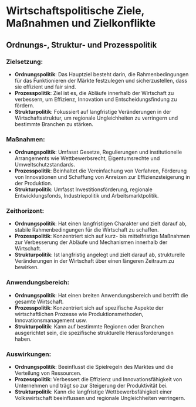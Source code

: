 # Wirtschaftspolitische Ziele, Maßnahmen und Zielkonflikte

## Ordnungs-, Struktur- und Prozesspolitik

### Zielsetzung:

- **Ordnungspolitik**: Das Hauptziel besteht darin, die Rahmenbedingungen für das Funktionieren der Märkte festzulegen und sicherzustellen, dass sie effizient und fair sind.
- **Prozesspolitik**: Ziel ist es, die Abläufe innerhalb der Wirtschaft zu verbessern, um Effizienz, Innovation und Entscheidungsfindung zu fördern.
- **Strukturpolitik**: Fokussiert auf langfristige Veränderungen in der Wirtschaftsstruktur, um regionale Ungleichheiten zu verringern und bestimmte Branchen zu stärken.

### Maßnahmen:

- **Ordnungspolitik**: Umfasst Gesetze, Regulierungen und institutionelle Arrangements wie Wettbewerbsrecht, Eigentumsrechte und Umweltschutzstandards.
- **Prozesspolitik**: Beinhaltet die Vereinfachung von Verfahren, Förderung von Innovationen und Schaffung von Anreizen zur Effizienzsteigerung in der Produktion.
- **Strukturpolitik**: Umfasst Investitionsförderung, regionale Entwicklungsfonds, Industriepolitik und Arbeitsmarktpolitik.

### Zeithorizont:

- **Ordnungspolitik**: Hat einen langfristigen Charakter und zielt darauf ab, stabile Rahmenbedingungen für die Wirtschaft zu schaffen.
- **Prozesspolitik**: Konzentriert sich auf kurz- bis mittelfristige Maßnahmen zur Verbesserung der Abläufe und Mechanismen innerhalb der Wirtschaft.
- **Strukturpolitik**: Ist langfristig angelegt und zielt darauf ab, strukturelle Veränderungen in der Wirtschaft über einen längeren Zeitraum zu bewirken.

### Anwendungsbereich:

- **Ordnungspolitik**: Hat einen breiten Anwendungsbereich und betrifft die gesamte Wirtschaft.
- **Prozesspolitik**: Konzentriert sich auf spezifische Aspekte der wirtschaftlichen Prozesse wie Produktionsmethoden, Innovationsmanagement usw.
- **Strukturpolitik**: Kann auf bestimmte Regionen oder Branchen ausgerichtet sein, die spezifische strukturelle Herausforderungen haben.

### Auswirkungen:

- **Ordnungspolitik**: Beeinflusst die Spielregeln des Marktes und die Verteilung von Ressourcen.
- **Prozesspolitik**: Verbessert die Effizienz und Innovationsfähigkeit von Unternehmen und trägt so zur Steigerung der Produktivität bei.
- **Strukturpolitik**: Kann die langfristige Wettbewerbsfähigkeit einer Volkswirtschaft beeinflussen und regionale Ungleichheiten verringern.
